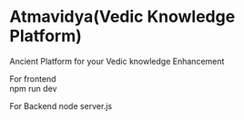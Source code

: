  # Atmavidya(Vedic Knowledge Platform)
 
Ancient  Platform  for your Vedic knowledge Enhancement 

For frontend   
npm run dev 



For Backend 
node server.js
